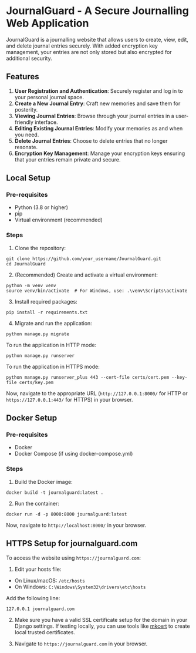 # JournalGuard - A Secure Journalling Web Application

JournalGuard is a journalling website that allows users to create, view, edit, and delete journal entries securely. With added encryption key management, your entries are not only stored but also encrypted for additional security.

## Features
1. **User Registration and Authentication**: Securely register and log in to your personal journal space.
2. **Create a New Journal Entry**: Craft new memories and save them for posterity.
3. **Viewing Journal Entries**: Browse through your journal entries in a user-friendly interface.
4. **Editing Existing Journal Entries**: Modify your memories as and when you need.
5. **Delete Journal Entries**: Choose to delete entries that no longer resonate.
6. **Encryption Key Management**: Manage your encryption keys ensuring that your entries remain private and secure.

## Local Setup

### Pre-requisites

- Python (3.8 or higher)
- pip
- Virtual environment (recommended)

### Steps

1. Clone the repository:

```
git clone https://github.com/your_username/JournalGuard.git
cd JournalGuard
```

2. (Recommended) Create and activate a virtual environment:

```
python -m venv venv
source venv/bin/activate  # For Windows, use: .\venv\Scripts\activate
```

3. Install required packages:

```
pip install -r requirements.txt
```

4. Migrate and run the application:

```
python manage.py migrate
```

To run the application in HTTP mode:

```
python manage.py runserver
```

To run the application in HTTPS mode:

```
python manage.py runserver_plus 443 --cert-file certs/cert.pem --key-file certs/key.pem
```

Now, navigate to the appropriate URL (`http://127.0.0.1:8000/` for HTTP or `https://127.0.0.1:443/` for HTTPS) in your browser.

## Docker Setup

### Pre-requisites

- Docker
- Docker Compose (if using docker-compose.yml)

### Steps

1. Build the Docker image:

```
docker build -t journalguard:latest .
```

2. Run the container:

```
docker run -d -p 8000:8000 journalguard:latest
```

Now, navigate to `http://localhost:8000/` in your browser.

## HTTPS Setup for journalguard.com

To access the website using `https://journalguard.com`:

1. Edit your hosts file:

- On Linux/macOS: `/etc/hosts`
- On Windows: `C:\Windows\System32\drivers\etc\hosts`

Add the following line:

```
127.0.0.1 journalguard.com
```

2. Make sure you have a valid SSL certificate setup for the domain in your Django settings. If testing locally, you can use tools like [mkcert](https://github.com/FiloSottile/mkcert) to create local trusted certificates.

3. Navigate to `https://journalguard.com` in your browser.
